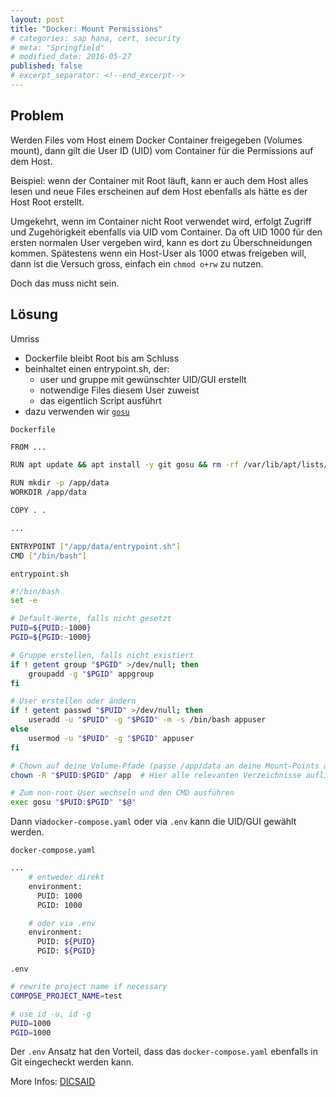 ```yaml
---
layout: post
title: "Docker: Mount Permissions"
# categories: sap hana, cert, security
# meta: "Springfield"
# modified_date: 2016-05-27
published: false
# excerpt_separator: <!--end_excerpt-->
---
```


<!--
Nicest is not nice: (↪) will be with blue border
→ ⇒ ⇝ ↬
-->

## Problem
Werden Files vom Host einem Docker Container freigegeben (Volumes mount), dann gilt die User ID (UID) vom Container für die Permissions auf dem Host.

Beispiel: wenn der Container mit Root läuft, kann er auch dem Host alles lesen und neue Files erscheinen auf dem Host ebenfalls als hätte es der Host Root erstellt.

Umgekehrt, wenn im Container nicht Root verwendet wird, erfolgt Zugriff und Zugehörigkeit ebenfalls via UID vom Container.
Da oft UID 1000 für den ersten normalen User vergeben wird, kann es dort zu Überschneidungen kommen. Spätestens wenn ein Host-User als 1000 etwas freigeben will, dann ist die Versuch gross, einfach ein `chmod o+rw` zu nutzen.

Doch das muss nicht sein.

## Lösung
Umriss
* Dockerfile bleibt Root bis am Schluss
* beinhaltet einen entrypoint.sh, der:
  * user und gruppe mit gewünschter UID/GUI erstellt
  * notwendige Files diesem User zuweist
  * das eigentlich Script ausführt
* dazu verwenden wir [`gosu`](https://github.com/tianon/gosu)


`Dockerfile`
```bash
FROM ...

RUN apt update && apt install -y git gosu && rm -rf /var/lib/apt/lists/*

RUN mkdir -p /app/data
WORKDIR /app/data

COPY . .

...

ENTRYPOINT ["/app/data/entrypoint.sh"]
CMD ["/bin/bash"]
```

`entrypoint.sh`
```bash
#!/bin/bash
set -e

# Default-Werte, falls nicht gesetzt
PUID=${PUID:-1000}
PGID=${PGID:-1000}

# Gruppe erstellen, falls nicht existiert
if ! getent group "$PGID" >/dev/null; then
    groupadd -g "$PGID" appgroup
fi

# User erstellen oder ändern
if ! getent passwd "$PUID" >/dev/null; then
    useradd -u "$PUID" -g "$PGID" -m -s /bin/bash appuser
else
    usermod -u "$PUID" -g "$PGID" appuser
fi

# Chown auf deine Volume-Pfade (passe /app/data an deine Mount-Points an)
chown -R "$PUID:$PGID" /app  # Hier alle relevanten Verzeichnisse auflisten

# Zum non-root User wechseln und den CMD ausführen
exec gosu "$PUID:$PGID" "$@"
```

Dann via`docker-compose.yaml` oder via `.env` kann die UID/GUI gewählt werden.

`docker-compose.yaml`
```bash
...
    # entweder direkt
    environment:
      PUID: 1000
      PGID: 1000

    # oder via .env
    environment:
      PUID: ${PUID}
      PGID: ${PGID}
```

`.env`
```bash
# rewrite project name if necessary
COMPOSE_PROJECT_NAME=test

# use id -u, id -g
PUID=1000
PGID=1000
```

Der `.env` Ansatz hat den Vorteil, dass das `docker-compose.yaml` ebenfalls in Git eingecheckt werden kann.


More Infos: [DICSAID](https://docsaid.org/en/blog/gosu-usage/)

